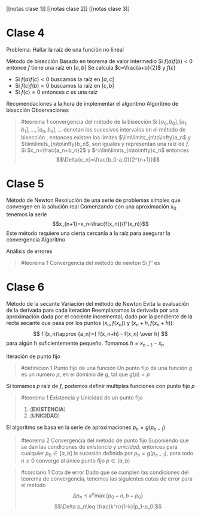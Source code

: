 [[notas clase 1]]
[[notas clase 2]]
[[notas clase 3]]
# Clase 4
Problema: Hallar la raíz de una función no lineal

Método de bisección
Basado en teorema de valor intermedio
Si $f(a)f(b)\lt0$ entonce $f$ tiene una raíz en $[a,b]$ 
Se calcula $c=\frac{a+b}{2}$ y $f(c)$ 
- Si $f(a)f(c)\lt0$ buscamos la raíz en $[a,c]$
- Si $f(c)f(b)\lt0$ buscamos la raíz en $[c,b]$ 
- Si $f(c)=0$ entonces $c$ es una raíz

Recomendaciones a la hora de implementar el algoritmo
Algoritmo de bisección
Observaciones

> #teorema 1 convergencia del método de la bisección
> Si $[a_0,b_0],[a_1,b_1],\dots,[a_n,b_n],\dots$ denotan los sucesivos intervalos en el método de bisección , entonces existen los limites $\lim\limits_{n\to\infty}a_n$ y $\lim\limits_{n\to\infty}b_n$, son iguales y representan una raíz de $f$. Si $c_n=\frac{a_n+b_n}2$ y $r=\lim\limits_{n\to\infty}c_n$ entonces $$\Delta{c_n}=\frac{b_0-a_0}{2^{n+1}}$$

# Clase 5
Método de Newton
Resolución de una serie de problemas simples que convergen en la solución real
Comenzando con una aproximación $x_0$ tenemos la serie
$$x_{n+1}=x_n-\frac{f(x_n)}{f'(x_n)}$$
Este método requiere una cierta cercanía a la raíz para asegurar la convergencia
Algoritmo

Análisis de errores

> #teorema 1 Convergencia del método de newton
> Si $f''$ es 

# Clase 6
Método de la secante
Variación del método de Newton
Evita la evaluación de la derivada para cada iteración
Reemplazamos la derivada por una aproximación dada por el cociente incremental, dado por la pendiente de la recta secante que pasa por los puntos $(x_n,f(x_n))$ y $(x_n+h,f(x_n+h))$:
$$
f´(x_n)\approx {a_n}={ f(x_n+h) - f(x_n) \over h} 
$$
para algún h suficientemente pequeño. Tomamos $h=x_{n-1}-x_n$

Iteración de punto fijo
> #definicion 1 Punto fijo de una función
> Un punto fijo de una función $g$ es un numero $p$, en el dominio de $g$, tal que $g(p)=p$

Si tomamos $p$ raíz de $f$, podemos definir multiples funciones con punto fijo $p$  

> #teorema 1 Existencia y Unicidad de un punto fijo
> 1. (**EXISTENCIA**) 
> 2. (**UNICIDAD**)

El algoritmo se basa en la serie de aproximaciones $p_n=g(p_{n-1})$ 

> #teorema 2 Convergencia del método de punto fijo
> Suponiendo que se dan las condiciones de *existencia*  y *unicidad*, entonces para cualquier $p_0\in[a,b]$ la sucesión definida por $p_n=g(p_{n-1})$, para todo $n\geq 0$ converge al único punto fijo $p\in(a,b)$

> #corolario 1 Cota de error
> 	Dado que se cumplen las condiciones del teorema de convergencia, tenemos las siguientes cotas de error para el método $$\Delta p_n \leq k^n\max\left\{p_0-a,b-p_0\right\}$$ $$\Delta p_n\leq \frac{k^n}{1-k}|p_1-p_0|$$

